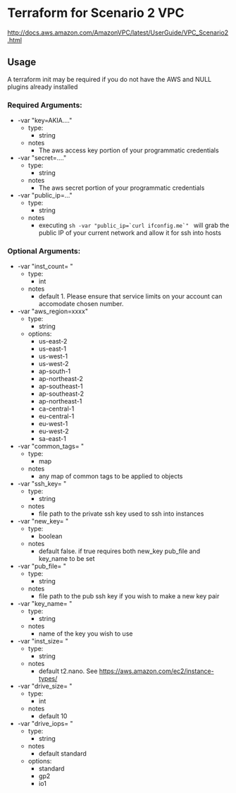 # Terraform for Scenario 2 VPC
http://docs.aws.amazon.com/AmazonVPC/latest/UserGuide/VPC_Scenario2.html

## Usage
A terraform init may be required if you do not have the AWS and NULL plugins already installed
### Required Arguments:
* -var "key=AKIA...." 
  * type: 
    * string
  * notes
    * The aws access key portion of your programmatic credentials
* -var "secret=...." 
  * type: 
    * string
  * notes
    * The aws secret portion of your programmatic credentials
* -var "public_ip=..."
  * type: 
    * string
  * notes
    * executing ```sh -var "public_ip=`curl ifconfig.me`" ``` will grab the public IP of your current network and allow it for ssh into hosts

### Optional Arguments:
* -var "inst_count= "
  * type:  
    * int
  * notes
    * default 1.  Please ensure that service limits on your account can accomodate chosen number.
* -var "aws_region=xxxx" 
  * type: 
    * string
  * options:
    * us-east-2
    * us-east-1
    * us-west-1
    * us-west-2
    * ap-south-1
    * ap-northeast-2
    * ap-southeast-1
    * ap-southeast-2
    * ap-northeast-1
    * ca-central-1
    * eu-central-1
    * eu-west-1
    * eu-west-2
    * sa-east-1
* -var "common_tags= "
  * type:  
    * map
  * notes
    * any map of common tags to be applied to objects
* -var "ssh_key= "
  * type:  
    * string 
  * notes
    * file path to the private ssh key used to ssh into instances
* -var "new_key= " 
  * type:  
    * boolean 
  * notes
    * default false.  if true requires both new_key pub_file and key_name to be set 
* -var "pub_file= " 
  * type:  
    * string 
  * notes
    * file path to the pub ssh key if you wish to make a new key pair
* -var "key_name= " 
  * type:  
    * string 
  * notes
    * name of the key you wish to use
* -var "inst_size= " 
  * type:  
    * string 
  * notes
    * default t2.nano. See https://aws.amazon.com/ec2/instance-types/
* -var "drive_size= " 
  * type:  
    * int 
  * notes
    * default 10
* -var "drive_iops= " 
  * type:  
    * string 
  * notes
    * default standard
  * options:
    * standard
    * gp2
    * io1
